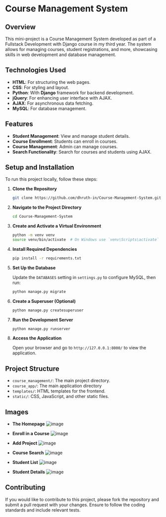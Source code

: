 # Course Management System

## Overview

This mini-project is a Course Management System developed as part of a Fullstack Development with Django course in my third year. The system allows for managing courses, student registrations, and more, showcasing skills in web development and database management.

## Technologies Used

- **HTML**: For structuring the web pages.
- **CSS**: For styling and layout.
- **Python**: With **Django** framework for backend development.
- **jQuery**: For enhancing user interface with AJAX.
- **AJAX**: For asynchronous data fetching.
- **MySQL**: For database management.

## Features

- **Student Management**: View and manage student details.
- **Course Enrollment**: Students can enroll in courses.
- **Course Management**: Admin can manage courses.
- **Search Functionality**: Search for courses and students using AJAX.

## Setup and Installation

To run this project locally, follow these steps:

1. **Clone the Repository**

    ```bash
    git clone https://github.com/dhruth-in/Course-Management-System.git
    ```

2. **Navigate to the Project Directory**

    ```bash
    cd Course-Management-System
    ```

3. **Create and Activate a Virtual Environment**

    ```bash
    python -m venv venv
    source venv/bin/activate  # On Windows use `venv\Scripts\activate`
    ```

4. **Install Required Dependencies**

    ```bash
    pip install -r requirements.txt
    ```

5. **Set Up the Database**

    Update the `DATABASES` setting in `settings.py` to configure MySQL, then run:

    ```bash
    python manage.py migrate
    ```

6. **Create a Superuser (Optional)**

    ```bash
    python manage.py createsuperuser
    ```

7. **Run the Development Server**

    ```bash
    python manage.py runserver
    ```

8. **Access the Application**

    Open your browser and go to `http://127.0.0.1:8000/` to view the application.

## Project Structure

- `course_management/`: The main project directory.
- `course_app/`: The main application directory
- `templates/`: HTML templates for the frontend.
- `static/`: CSS, JavaScript, and other static files.

## Images

- **The Homepage**
  ![image](https://github.com/user-attachments/assets/00431144-1313-4812-a5df-a54fe6f226b2)

- **Enroll in a Course**
  ![image](https://github.com/user-attachments/assets/aedb6fc7-ff9a-47be-a5d5-2d6769180464)

- **Add Project**
  ![image](https://github.com/user-attachments/assets/ba5dd60f-73b4-41d9-8698-2f1ce94c82c7)

- **Course Search**
  ![image](https://github.com/user-attachments/assets/816d3606-6c30-4426-91fc-9702268bc6de)

- **Student List**
  ![image](https://github.com/user-attachments/assets/c9bb1fe5-78c4-4e2f-9bc3-330b80f31e7a)

- **Student Details**
  ![image](https://github.com/user-attachments/assets/4f77d812-3e21-47ed-9fac-4b259a23ec2b)


## Contributing

If you would like to contribute to this project, please fork the repository and submit a pull request with your changes. Ensure to follow the coding standards and include relevant tests.

